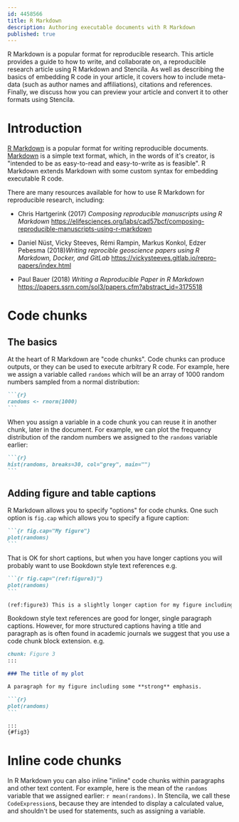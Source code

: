 ```yaml
---
id: 4458566
title: R Markdown
description: Authoring executable documents with R Markdown
published: true
---
```


R Markdown is a popular format for reproducible research. This article provides a guide to how to write, and collaborate on, a reproducible research article using R Markdown and Stencila. As well as describing the basics of embedding R code in your article, it covers how to include meta-data (such as author names and affiliations), citations and references. Finally, we discuss how you can preview your article and convert it to other formats using Stencila.

# Introduction

[R Markdown](https://rmarkdown.rstudio.com/) is a popular format for writing reproducible documents. [Markdown](https://daringfireball.net/projects/markdown/syntax) is a simple text format, which, in the words of it's creator, is "intended to be as easy-to-read and easy-to-write as is feasible". R Markdown extends Markdown with some custom syntax for embedding executable R code.

There are many resources available for how to use R Markdown for reproducible research, including:

- Chris Hartgerink (2017) _Composing reproducible manuscripts using R Markdown_ https://elifesciences.org/labs/cad57bcf/composing-reproducible-manuscripts-using-r-markdown

- Daniel Nüst, Vicky Steeves, Rémi Rampin, Markus Konkol, Edzer Pebesma (2018)_Writing reprocible geoscience papers using R Markdown, Docker, and GitLab_ https://vickysteeves.gitlab.io/repro-papers/index.html

- Paul Bauer (2018) _Writing a Reproducible Paper in R Markdown_ https://papers.ssrn.com/sol3/papers.cfm?abstract_id=3175518

# Code chunks

## The basics

At the heart of R Markdown are "code chunks". Code chunks can produce outputs, or they can be used to execute arbitrary R code. For example, here we assign a variable called `randoms` which will be an array of 1000 random numbers sampled from a normal distribution:

````md
```{r}
randoms <- rnorm(1000)
```
````

When you assign a variable in a code chunk you can reuse it in another chunk, later in the document. For example, we can plot the frequency distribution of the random numbers we assigned to the `randoms` variable earlier:

````md
```{r}
hist(randoms, breaks=30, col="grey", main="")
```
````

## Adding figure and table captions

R Markdown allows you to specify "options" for code chunks. One such option is `fig.cap` which allows you to specify a figure caption:

````md
```{r fig.cap="My figure"}
plot(randoms)
```
````

That is OK for short captions, but when you have longer captions you will probably want to use Bookdown style text references e.g.

````md
```{r fig.cap="(ref:figure3)"}
plot(randoms)
```

(ref:figure3) This is a slightly longer caption for my figure including some **strong** emphasis.
````

Bookdown style text references are good for longer, single paragraph captions. However, for more structured captions having a title and paragraph as is often found in academic journals we suggest that you use a code chunk block extension. e.g.

````md
chunk: Figure 3
:::

### The title of my plot

A paragraph for my figure including some **strong** emphasis.

```{r}
plot(randoms)
```

:::
{#fig3}
````

# Inline code chunks

In R Markdown you can also inline "inline" code chunks within paragraphs and other text content. For example, here is the mean of the `randoms` variable that we assigned earlier: `r mean(randoms)`. In Stencila, we call these `CodeExpression`s, because they are intended to display a calculated value, and shouldn't be used for statements, such as assigning a variable.
